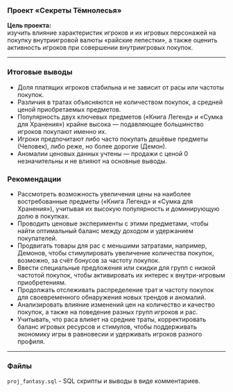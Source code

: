 ### Проект «Секреты Тёмнолесья»
**Цель проекта:**  
изучить влияние характеристик игроков и их игровых персонажей на покупку внутриигровой валюты «райские лепестки», 
а также оценить активность игроков при совершении внутриигровых покупок.
***
### Итоговые выводы
* Доля платящих игроков стабильна и не зависит от расы или частоты покупок.
* Различия в тратах объясняются не количеством покупок, а средней ценой приобретаемых предметов.
* Популярность двух ключевых предметов («Книга Легенд» и «Сумка для Хранения») крайне высока — подавляющее большинство игроков покупают именно их.
* Игроки предпочитают либо часто покупать дешёвые предметы (Человек), либо реже, но более дорогие (Демон).
* Аномалии ценовых данных учтены — продажи с ценой 0 незначительны и не влияют на основные выводы.

### Рекомендации
* Рассмотреть возможность увеличения цены на наиболее востребованные предметы («Книга Легенд» и «Сумка для Хранения»),
учитывая их высокую популярность и доминирующую долю в покупках.
* Проводить ценовые эксперименты с этими предметами, чтобы найти оптимальный баланс между доходом и удержанием покупателей.
* Продвигать товары для рас с меньшими затратами, например, Демонов, чтобы стимулировать увеличение количества покупок,
возможно, за счёт бонусов за частоту покупок.
* Ввести специальные предложения или скидки для групп с низкой частотой покупок, чтобы активировать их интерес к внутри-игровым приобретениям.
* Продолжать отслеживать распределение трат и частоту покупок для своевременного обнаружения новых трендов и аномалий.
* Анализировать влияние изменений цен на количество и качество покупок, а также на поведение разных групп игроков и рас.
* Учитывать, что раса влияет на средние траты, корректировать баланс игровых ресурсов и стимулов,
чтобы поддерживать экономику игры в равновесии и удерживать игроков разного профиля.
***
### Файлы
`proj_fantasy.sql` - SQL скрипты и выводы в виде комментариев.
